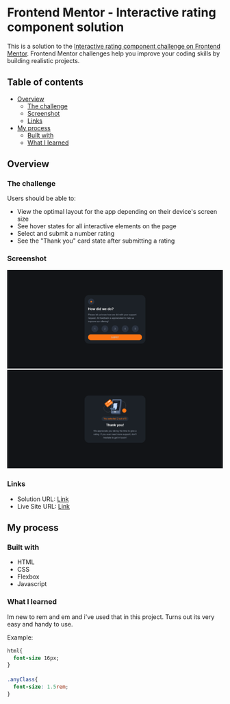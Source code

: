 # Frontend Mentor - Interactive rating component solution

This is a solution to the [Interactive rating component challenge on Frontend Mentor](https://www.frontendmentor.io/challenges/interactive-rating-component-koxpeBUmI). Frontend Mentor challenges help you improve your coding skills by building realistic projects. 

## Table of contents

- [Overview](#overview)
  - [The challenge](#the-challenge)
  - [Screenshot](#screenshot)
  - [Links](#links)
- [My process](#my-process)
  - [Built with](#built-with)
  - [What I learned](#what-i-learned)

## Overview

### The challenge

Users should be able to:

- View the optimal layout for the app depending on their device's screen size
- See hover states for all interactive elements on the page
- Select and submit a number rating
- See the "Thank you" card state after submitting a rating

### Screenshot

![](./images/screenshot.png)
![](./images/screenshot2.png)

### Links

- Solution URL: [Link](https://github.com/magavara02/interactive-rating-component)
- Live Site URL: [Link](https://magavara02.github.io/interactive-rating-component/)

## My process

### Built with

- HTML
- CSS
- Flexbox
- Javascript

### What I learned

Im new to rem and em and i've used that in this project.
Turns out its very easy and handy to use.

Example:

```css
html{
  font-size 16px;
}

.anyClass{
  font-size: 1.5rem;
}
```
